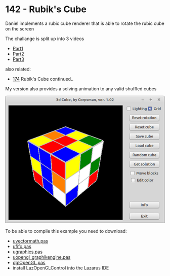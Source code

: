 # 142 - Rubik's Cube

Daniel implements a rubic cube renderer that is able to rotate the rubic cube on the screen

The challange is split up into 3 videos
- [Part1](https://www.youtube.com/watch?v=9PGfL4t-uqE)
- [Part2](https://www.youtube.com/watch?v=EGmVulED_4M)
- [Part3](https://www.youtube.com/watch?v=8U2gsbNe1Uo)

also related:
- [174](https://www.youtube.com/watch?v=GbHGGYSwVvY&t=7318s) Rubik's Cube continued..

My version also provides a solving animation to any valid shuffled cubes

![](preview.png)

To be able to compile this example you need to download:

- [uvectormath.pas](https://github.com/PascalCorpsman/Examples/blob/master/data_control/uvectormath.pas)
- [ufifo.pas](https://github.com/PascalCorpsman/Examples/blob/master/data_control/ufifo.pas)
- [ugraphics.pas](https://github.com/PascalCorpsman/Examples/blob/master/graphics/ugraphics.pas)
- [uopengl_graphikengine.pas](https://github.com/PascalCorpsman/Examples/blob/master/OpenGL/uopengl_graphikengine.pas)
- [dglOpenGL.pas](https://github.com/SaschaWillems/dglOpenGL/blob/master/dglOpenGL.pas)
- install LazOpenGLControl into the Lazarus IDE

